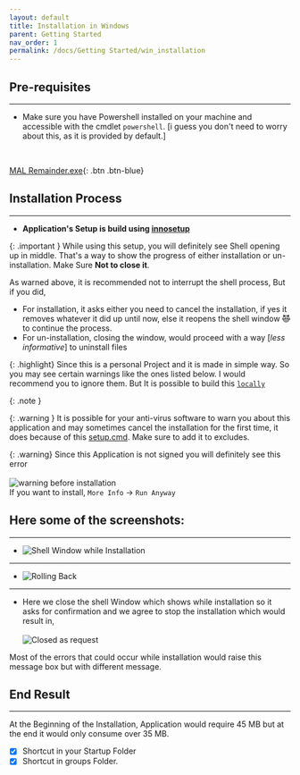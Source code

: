 ```yaml
---
layout: default
title: Installation in Windows
parent: Getting Started
nav_order: 1
permalink: /docs/Getting Started/win_installation
---
```


## Pre-requisites
---

-   Make sure you have Powershell installed on your machine and accessible with the cmdlet `powershell`. [i guess you don't need to worry about this, as it is provided by default.]

<br>

[MAL Remainder.exe](https://github.com/RahulARanger/MAL-Remainder/releases/latest/download/MALRemainder.exe){: .btn .btn-blue}

## Installation Process
---

-   **Application's Setup is build using [innosetup](https://jrsoftware.org/isinfo.php)**

{: .important }
While using this setup, you will definitely see Shell opening up in middle. That's a way to show the progress of either installation or un-installation. Make Sure **Not to close it**.

As warned above, it is recommended not to interrupt the shell process, But if you did,

-   For installation, it asks either you need to cancel the installation, if yes it removes whatever it did up until now, else it reopens the shell window ~~😈~~ to continue the process.
-   For un-installation, closing the window, would proceed with a way [_less informative_] to uninstall files

{: .highlight}
Since this is a personal Project and it is made in simple way. So you may see certain warnings like the ones listed below. I would recommend you to ignore them. But It is possible to build this [`locally`](../Local%20Setup/Windows)


{: .note }


{: .warning }
It is possible for your anti-virus software to warn you about this application and may sometimes cancel the installation for the first time, it does because of this [setup.cmd](https://github.com/RahulARanger/MAL-Remainder/blob/master/setup.cmd). Make sure to add it to excludes.


{: .warning}
Since this Application is not signed you will definitely see this error <br><br> ![warning before installation](../../assets/warning_installation.jpeg "you may see this warning before installation")<br> If you want to install, `More Info` -> `Run Anyway`


## Here some of the screenshots:
---

* ![Shell Window while Installation](../../assets/shell_installation.jpg "Shell Window shows up in mid of installation for setting up python env")

----

* ![Rolling Back](../../assets/rolling_back.jpg "Rolls back if installation fails")

----

* Here we close the shell Window which shows while installation so it asks for confirmation and we agree to stop the installation which would result in,<br><br>
![Closed as request](../../assets/closed_as_requested.jpg "Closed as per request")


Most of the errors that could occur while installation would raise this message box but with different message.



## End Result
----

At the Beginning of the Installation, Application would require 45 MB but at the end it would only consume over 35 MB.

- [X] Shortcut in your Startup Folder
- [X] Shortcut in groups Folder.
